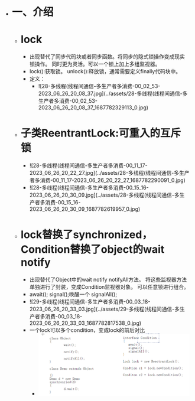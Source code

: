 - # 一、介绍
	- # lock
		- 出现替代了同步代码块或者同步函数。将同步的隐式锁操作变成现实锁操作。
		  同时更为灵活。可以一个锁上加上多组监视器。
		- lock():获取锁。
		  unlock():释放锁，通常需要定义finally代码块中。
		- 定义：
			- ![28-多线程(线程间通信-多生产者多消费-00_02_53-2023_06_26_20_08_37.jpg](../assets/28-多线程(线程间通信-多生产者多消费-00_02_53-2023_06_26_20_08_37_1687782329113_0.jpg)
	- # 子类ReentrantLock:可重入的互斥锁
		- ![28-多线程(线程间通信-多生产者多消费-00_11_17-2023_06_26_20_22_27.jpg](../assets/28-多线程(线程间通信-多生产者多消费-00_11_17-2023_06_26_20_22_27_1687782290091_0.jpg)
		- ![28-多线程(线程间通信-多生产者多消费-00_15_16-2023_06_26_20_30_09.jpg](../assets/28-多线程(线程间通信-多生产者多消费-00_15_16-2023_06_26_20_30_09_1687782619957_0.jpg)
	- # lock替换了synchronized，Condition替换了object的wait notify
		- 出现替代了Object中的wait notify notifyAll方法。
		  			将这些监视器方法单独进行了封装，变成Condition监视器对象。
		  			可以任意锁进行组合。
		- await();
		  signal();唤醒一个
		  signalAll();
		- ![29-多线程(线程间通信-多生产者多消费-00_03_18-2023_06_26_20_33_03.jpg](../assets/29-多线程(线程间通信-多生产者多消费-00_03_18-2023_06_26_20_33_03_1687782817538_0.jpg)
		- 一个lock可以多个condition，变成lock的前后对比
			- ![image.png](../assets/image_1687790611818_0.png)